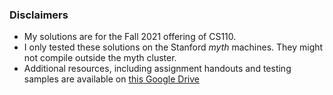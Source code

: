 ### Disclaimers
- My solutions are for the Fall 2021 offering of CS110.
- I only tested these solutions on the Stanford *myth* machines. They might not compile outside the myth cluster.
- Additional resources, including assignment handouts and testing samples are available on [this Google Drive](https://drive.google.com/drive/u/0/folders/1zLLAl9akiwOvPWxl2hbX8lWZIDVvsoRf)


